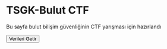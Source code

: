 <!doctype html>
<html lang="tr">
<head>
  <meta charset="utf-8">
  <meta name="viewport" content="width=device-width, initial-scale=1">
  <title>Basit Sayfa</title>
</head>
<body>
  <h1>TSGK-Bulut CTF</h1>
  <p>Bu sayfa bulut bilişim güvenliğinin CTF yarışması için hazırlandı</p>
  <button>Verileri Getir</button>
</body>
</html>
